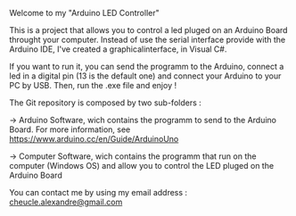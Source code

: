 Welcome to my "Arduino LED Controller"

This is a project that allows you to control a led pluged on an Arduino Board throught your computer. Instead of use the serial interface provide with the Arduino IDE, I've created a graphicalinterface, in Visual C#.

If you want to run it, you can send the programm to the Arduino, connect a led in a digital pin (13 is the default one) and connect your Arduino to your PC by USB.
Then, run the .exe file and enjoy !


The Git repository is composed by two sub-folders : 

-> Arduino Software, wich contains the programm to send to the Arduino Board. For more information, see https://www.arduino.cc/en/Guide/ArduinoUno

-> Computer Software, wich contains the programm that run on the computer (Windows OS) and allow you to control the LED pluged on the Arduino Board

You can contact me by using my email address : cheucle.alexandre@gmail.com